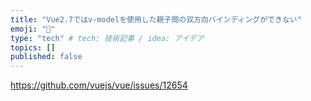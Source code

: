 ```yaml
---
title: "Vue2.7ではv-modelを使用した親子間の双方向バインディングができない"
emoji: "🌟"
type: "tech" # tech: 技術記事 / idea: アイデア
topics: []
published: false
---
```


https://github.com/vuejs/vue/issues/12654
